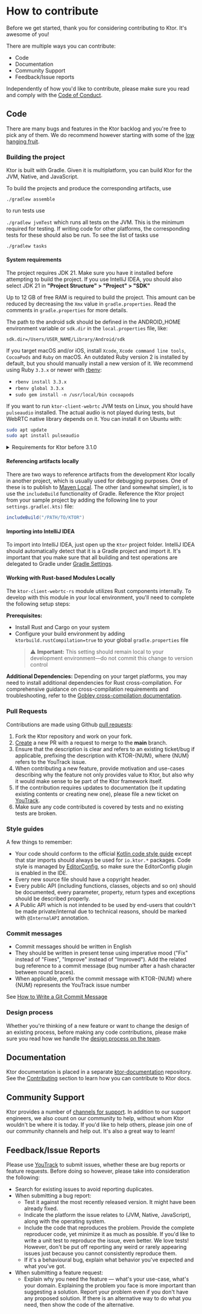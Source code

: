 # How to contribute

Before we get started, thank you for considering contributing to Ktor. It's awesome of you!

There are multiple ways you can contribute:

* Code
* Documentation
* Community Support
* Feedback/Issue reports

Independently of how you'd like to contribute, please make sure you read and comply with the [Code of Conduct](CODE_OF_CONDUCT.md).

## Code

There are many bugs and features in the Ktor backlog and you're free to pick any of them. We do recommend however starting
with some of the [low hanging fruit](https://youtrack.jetbrains.com/issues?q=%23Ktor%20%20%20%23%7BUp%20For%20Grabs%7D%20%20%23Unresolved%20).

### Building the project

Ktor is built with Gradle. Given it is multiplatform, you can build Ktor for the JVM, Native, and JavaScript.

To build the projects and produce the corresponding artifacts, use

`./gradlew assemble`

to run tests use

`./gradlew jvmTest` which runs all tests on the JVM. This is the minimum required for testing. If writing code
for other platforms, the corresponding tests for these should also be run. To see the list of tasks use

`./gradlew tasks`

#### System requirements

The project requires JDK 21.
Make sure you have it installed before attempting to build the project.
If you use IntelliJ IDEA, you should also select JDK 21 in **"Project Structure" > "Project" > "SDK"**

Up to 12 GB of free RAM is required to build the project.
This amount can be reduced by decreasing the `Xmx` value in `gradle.properties`.
Read the comments in `gradle.properties` for more details.

The path to the android sdk should be defined in the ANDROID_HOME environment variable or `sdk.dir` in the `local.properties` file, like:
```properties
sdk.dir=/Users/USER_NAME/Library/Android/sdk
```

If you target macOS and/or iOS, install `Xcode`, `Xcode command line tools`, `CocoaPods` and `Ruby` on macOS.
An outdated Ruby version 2 is installed by default, but you should manually install a new version of it.
We recommend using Ruby `3.3.x` or newer with [rbenv](https://github.com/rbenv/rbenv):
- `rbenv install 3.3.x`
- `rbenv global 3.3.x`
- `sudo gem install -n /usr/local/bin cocoapods`

If you want to run `ktor-client-webrtc` JVM tests on Linux, you should have `pulseaudio` installed.</summary>
The actual audio is not played during tests, but WebRTC native library depends on it. You can install it on Ubuntu with:
```bash
sudo apt update
sudo apt install pulseaudio
```

<details>
<summary>Requirements for Ktor before 3.1.0</summary>

For versions of Ktor before 3.1.0 to build correctly,
a series of additional libraries/tools need to be installed, based on the operating
system you use for development:

**Linux**

Run the following commands to install `libcurl` and `libncurses`:

```bash
sudo apt update
sudo apt install libcurl4-openssl-dev libncurses-dev
```

**macOS** 

The easiest way to install `libcurl` and `libncurses` on macOS is to use [Homebrew](https://brew.sh).
Run the following commands:

```bash
brew install curl ncurses
```

**Windows**

For development on Windows, it is recommended to use [Cygwin](http://cygwin.com/) which will provide the necessary
libraries such as `libncurses`.

</details>

#### Referencing artifacts locally

There are two ways to reference artifacts from the development Ktor locally in another project, which is usually
used for debugging purposes. One of these is to publish to [Maven Local](https://docs.gradle.org/current/userguide/publishing_maven.html). The other
(and somewhat simpler), is to use the `includeBuild` functionality of Gradle. Reference the Ktor project from your sample project
by adding the following line to your `settings.gradle(.kts)` file:

```groovy
includeBuild("/PATH/TO/KTOR")
```

#### Importing into IntelliJ IDEA

To import into IntelliJ IDEA, just open up the `Ktor` project folder. IntelliJ IDEA should automatically detect
that it is a Gradle project and import it. It's important that you make sure that all building and test operations
are delegated to Gradle under [Gradle Settings](https://www.jetbrains.com/help/idea/gradle-settings.html).

#### Working with Rust-based Modules Locally

The `ktor-client-webrtc-rs` module utilizes Rust components internally. To develop with this module in your local environment, you'll need to complete the following setup steps:

**Prerequisites:**
- Install Rust and Cargo on your system
- Configure your build environment by adding `ktorbuild.rustCompilation=true` to your global `gradle.properties` file
  > ⚠️ **Important:** This setting should remain local to your development environment—do not commit this change to version control

**Additional Dependencies:**
Depending on your target platforms, you may need to install additional dependencies for Rust cross-compilation. For comprehensive guidance on cross-compilation requirements and troubleshooting, refer to the [Gobley cross-compilation documentation](https://gobley.dev/docs/cross-compilation-tips).

### Pull Requests

Contributions are made using Github [pull requests](https://help.github.com/en/articles/about-pull-requests):

1. Fork the Ktor repository and work on your fork.
2. [Create](https://github.com/ktorio/ktor/compare) a new PR with a request to merge to the **main** branch.
3. Ensure that the description is clear and refers to an existing ticket/bug if applicable, prefixing the description with
   KTOR-{NUM}, where {NUM} refers to the YouTrack issue.
4. When contributing a new feature, provide motivation and use-cases describing why
   the feature not only provides value to Ktor, but also why it would make sense to be part of the Ktor framework itself.
5. If the contribution requires updates to documentation (be it updating existing contents or creating new one), please
   file a new ticket on [YouTrack](https://youtrack.jetbrains.com/issues/KTOR).
6. Make sure any code contributed is covered by tests and no existing tests are broken.

### Style guides

A few things to remember:

* Your code should conform to
  the official [Kotlin code style guide](https://kotlinlang.org/docs/reference/coding-conventions.html)
  except that star imports should always be used for `io.ktor.*` packages.
  Code style is managed by [EditorConfig](https://www.jetbrains.com/help/idea/editorconfig.html),
  so make sure the EditorConfig plugin is enabled in the IDE.
* Every new source file should have a copyright header.
* Every public API (including functions, classes, objects and so on) should be documented,
  every parameter, property, return types and exceptions should be described properly.
* A Public API which is not intended to be used by end-users that couldn't be made private/internal due to technical
  reasons,
  should be marked with `@InternalAPI` annotation.

### Commit messages

* Commit messages should be written in English
* They should be written in present tense using imperative mood ("Fix" instead of "Fixes", "Improve" instead of "Improved").
  Add the related bug reference to a commit message (bug number after a hash character between round braces).
* When applicable, prefix the commit message with KTOR-{NUM} where {NUM} represents the YouTrack issue number

See [How to Write a Git Commit Message](https://chris.beams.io/posts/git-commit/)

### Design process

Whether you're thinking of a new feature or want to change the design of an existing process, before making any
code contributions, please make sure you read how we handle the [design process on the team](https://blog.jetbrains.com/ktor/2020/09/24/ktor-design-process/).

## Documentation

Ktor documentation is placed in a separate [ktor-documentation](https://github.com/ktorio/ktor-documentation) repository. See the [Contributing](https://github.com/ktorio/ktor-documentation#contributing) section to learn how you can contribute to Ktor docs.

## Community Support

Ktor provides a number of [channels for support](https://ktor.io/support). In addition to our support engineers, we also count
on our community to help, without whom Ktor wouldn't be where it is today. If you'd like to help others, please join one of our community
channels and help out. It's also a great way to learn!

## Feedback/Issue Reports

Please use [YouTrack](https://youtrack.jetbrains.com/issues/KTOR) to submit issues, whether these are
bug reports or feature requests. Before doing so however, please take into consideration the following:

* Search for existing issues to avoid reporting duplicates.
* When submitting a bug report:
    * Test it against the most recently released version. It might have been already fixed.
    * Indicate the platform the issue relates to (JVM, Native, JavaScript), along with the operating system.
    * Include the code that reproduces the problem. Provide the complete reproducer code, yet minimize it as much as possible.
      If you'd like to write a unit test to reproduce the issue, even better. We love tests! However, don't be put off reporting any weird or rarely appearing issues just because you cannot consistently
      reproduce them.
    * If it's a behavioural bug, explain what behavior you've expected and what you've got.
* When submitting a feature request:
    * Explain why you need the feature &mdash; what's your use-case, what's your domain. Explaining the problem you face is more important than suggesting a solution.
      Report your problem even if you don't have any proposed solution. If there is an alternative way to do what you need, then show the code of the alternative.
      

